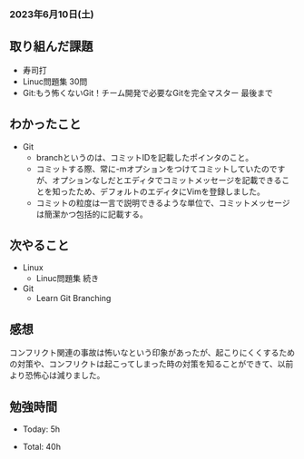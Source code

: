### 2023年6月10日(土)

## 取り組んだ課題

- 寿司打
- Linuc問題集 30問
- Git:もう怖くないGit！チーム開発で必要なGitを完全マスター 最後まで


## わかったこと
- Git
  - branchというのは、コミットIDを記載したポインタのこと。
  - コミットする際、常に-mオプションをつけてコミットしていたのですが、オプションなしだとエディタでコミットメッセージを記載できることを知ったため、デフォルトのエディタにVimを登録しました。
  - コミットの粒度は一言で説明できるような単位で、コミットメッセージは簡潔かつ包括的に記載する。

## 次やること

- Linux
  - Linuc問題集 続き
- Git
  - Learn Git Branching

## 感想
コンフリクト関連の事故は怖いなという印象があったが、起こりにくくするための対策や、コンフリクトは起こってしまった時の対策を知ることができて、以前より恐怖心は減りました。

## 勉強時間

- Today: 5h

- Total: 40h
